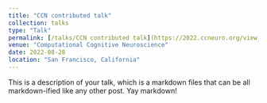 ```yaml
---
title: "CCN contributed talk"
collection: talks
type: "Talk"
permalink: [/talks/CCN contributed talk](https://2022.ccneuro.org/view_video.php?c=8EEE3034)
venue: "Computational Cognitive Neuroscience"
date: 2022-08-28
location: "San Francisco, California"
---
```


This is a description of your talk, which is a markdown files that can be all markdown-ified like any other post. Yay markdown!
